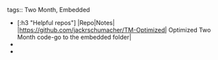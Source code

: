 tags:: Two Month, Embedded

- [:h3 "Helpful repos"]
  |Repo|Notes|
  |https://github.com/jackrschumacher/TM-Optimized| Optimized Two Month code-go to the embedded folder|
-
-